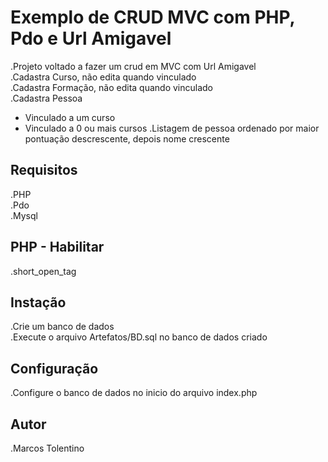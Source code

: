 # Exemplo de CRUD MVC com PHP, Pdo e Url Amigavel

.Projeto voltado a fazer um crud em MVC com Url Amigavel  
.Cadastra Curso, não edita quando vinculado  
.Cadastra Formação, não edita quando vinculado  
.Cadastra Pessoa 
 - Vinculado a um curso 
 - Vinculado a 0 ou mais cursos
.Listagem de pessoa ordenado por maior pontuação descrescente, depois nome crescente  

## Requisitos

.PHP  
.Pdo  
.Mysql  

## PHP - Habilitar

.short_open_tag

## Instação

.Crie um banco de dados  
.Execute o arquivo Artefatos/BD.sql no banco de dados criado

## Configuração

.Configure o banco de dados no inicio do arquivo index.php

## Autor

.Marcos Tolentino
